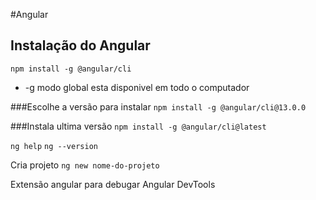 #Angular

## Instalação do Angular

`npm install -g @angular/cli`

- -g modo global esta disponivel em todo o computador

###Escolhe a versão para instalar
`npm install -g @angular/cli@13.0.0`

###Instala ultima versão
`npm install -g @angular/cli@latest `

`ng help`
`ng --version`

Cria projeto
`ng new nome-do-projeto`

Extensão angular para debugar
Angular DevTools

